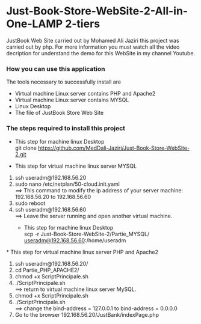 # Just-Book-Store-WebSite-2-All-in-One-LAMP 2-tiers

JustBook Web Site carried out by Mohamed Ali Jaziri this project was carried out by php. For more information you must watch all the video decription for understand the demo for this WebSite in my channel Youtube.

<h3>How you can use this application</h3>
The tools necessary to successfully install are
<ul>
  <li>Virtual machine Linux server contains PHP and Apache2</li>
  <li>Virtual machine Linux server contains MYSQL</li>
  <li>Linux Desktop </li>
  <li>The file of JustBook Store Web Site</li>
 </ul>
<h3>The steps required to install this project</h3>

 * This step for machine linux Desktop<br>
    git clone https://github.com/MedDali-Jaziri/Just-Book-Store-WebSite-2.git
   
 * This step for virtual machine linux server MYSQL
<ol>
  <li>ssh useradm@192.168.56.20</li>
  <li>sudo nano /etc/netplan/50-cloud.init.yaml <br>
    ==> This command to modify the ip address of your server machine:
        192.168.56.20 to 192.168.56.60
  </li>
  <li>sudo reboot</li>
  <li>ssh useradm@192.168.56.60</li>
==> Leave the server running and open another virtual machine.

 * This step for machine linux Desktop<br>
    scp -r Just-Book-Store-WebSite-2/Partie_MYSQL/ useradm@192.168.56.60:/home/useradm
</ol>
* This step for virtual machine linux server PHP and Apache2
<ol>
  <li>ssh useradm@192.168.56.20/</li>
  <li>cd Partie_PHP_APACHE2/</li>
  <li>chmod +x ScriptPrincipale.sh</li>
  <li>  ./ScriptPrincipale.sh</li>  
==> return to virtual machine linux server MySQL.
  <li>chmod +x ScriptPrincipale.sh</li>
  <li>./ScriptPrincipale.sh</li>
        ==> change the bind-address = 127.0.0.1 to bind-address = 0.0.0.0
  <li>Go to the browser 192.168.56.20/JustBank/indexPage.php</li>

 
</ol>
